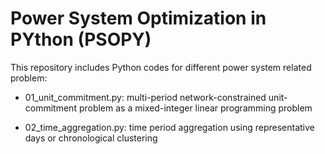 # Power System Optimization in PYthon (PSOPY)

This repository includes Python codes for different power system related problem:

- 01_unit_commitment.py: multi-period network-constrained unit-commitment problem as a mixed-integer linear programming problem

- 02_time_aggregation.py: time period aggregation using representative days or chronological clustering


